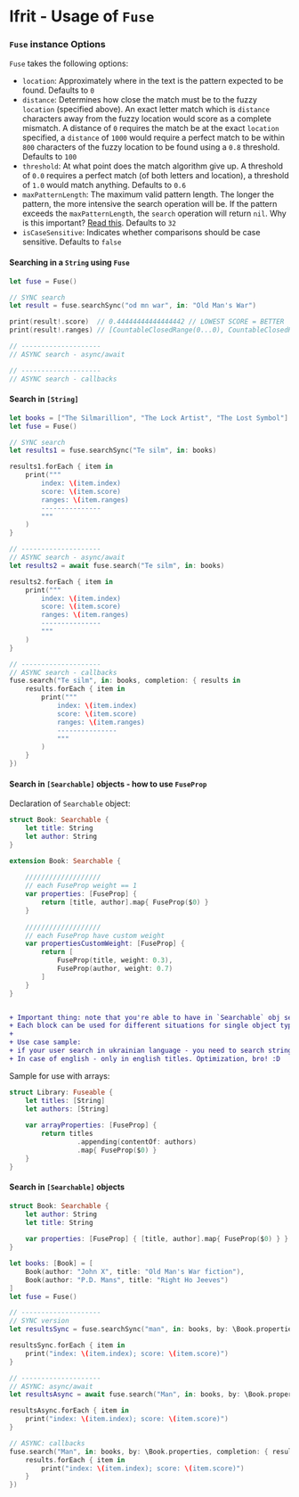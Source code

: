 # Ifrit - Usage of `Fuse`

### `Fuse` instance Options

`Fuse` takes the following options:

- `location`: Approximately where in the text is the pattern expected to be found. Defaults to `0`
- `distance`: Determines how close the match must be to the fuzzy `location` (specified above). An exact letter match which is `distance` characters away from the fuzzy location would score as a complete mismatch. A distance of `0` requires the match be at the exact `location` specified, a `distance` of `1000` would require a perfect match to be within `800` characters of the fuzzy location to be found using a `0.8` threshold. Defaults to `100`
- `threshold`: At what point does the match algorithm give up. A threshold of `0.0` requires a perfect match (of both letters and location), a threshold of `1.0` would match anything. Defaults to `0.6`
- `maxPatternLength`: The maximum valid pattern length. The longer the pattern, the more intensive the search operation will be. If the pattern exceeds the `maxPatternLength`, the `search` operation will return `nil`. Why is this important? [Read this](https://en.wikipedia.org/wiki/Word_(computer_architecture)#Word_size_choice). Defaults to `32`
- `isCaseSensitive`: Indicates whether comparisons should be case sensitive. Defaults to `false`

#### Searching in a `String` using `Fuse`

```swift
let fuse = Fuse()

// SYNC search
let result = fuse.searchSync("od mn war", in: "Old Man's War")

print(result!.score)  // 0.44444444444444442 // LOWEST SCORE = BETTER
print(result!.ranges) // [CountableClosedRange(0...0), CountableClosedRange(2...6), CountableClosedRange(9...12)]

// --------------------
// ASYNC search - async/await

// --------------------
// ASYNC search - callbacks
```

#### Search in `[String]`

```swift
let books = ["The Silmarillion", "The Lock Artist", "The Lost Symbol"]
let fuse = Fuse()

// SYNC search
let results1 = fuse.searchSync("Te silm", in: books)

results1.forEach { item in
    print("""
        index: \(item.index)
        score: \(item.score)
        ranges: \(item.ranges)
        ---------------
        """
    )
}

// --------------------
// ASYNC search - async/await
let results2 = await fuse.search("Te silm", in: books)

results2.forEach { item in
    print("""
        index: \(item.index)
        score: \(item.score)
        ranges: \(item.ranges)
        ---------------
        """
    )
}

// --------------------
// ASYNC search - callbacks
fuse.search("Te silm", in: books, completion: { results in
    results.forEach { item in
        print("""
            index: \(item.index)
            score: \(item.score)
            ranges: \(item.ranges)
            ---------------
            """
        )
    }
})
```

#### Search in `[Searchable]` objects - how to use `FuseProp`

Declaration of `Searchable` object:

```swift
struct Book: Searchable {
    let title: String
    let author: String
}

extension Book: Searchable {
    
    ///////////////////
    // each FuseProp weight == 1
    var properties: [FuseProp] {
        return [title, author].map{ FuseProp($0) }
    }
    
    ///////////////////
    // each FuseProp have custom weight
    var propertiesCustomWeight: [FuseProp] {
        return [
            FuseProp(title, weight: 0.3),
            FuseProp(author, weight: 0.7)
        ]
    }
}
```

```diff

+ Important thing: note that you're able to have in `Searchable` obj several blocks of "search fields" ( `[FuseProp]` ) 
+ Each block can be used for different situations for single object type. Or with different weights ofc :)
+ 
+ Use case sample:
+ if your user search in ukrainian language - you need to search string in ukrainian language titles.
+ In case of english - only in english titles. Optimization, bro! :D
```


Sample for use with arrays:

```swift
struct Library: Fuseable {
    let titles: [String]
    let authors: [String]
    
    var arrayProperties: [FuseProp] {
        return titles
                 .appending(contentOf: authors)
                 .map{ FuseProp($0) }
    }
}
```


#### Search in `[Searchable]` objects

```swift
struct Book: Searchable {
    let author: String
    let title: String
    
    var properties: [FuseProp] { [title, author].map{ FuseProp($0) } }
}

let books: [Book] = [
    Book(author: "John X", title: "Old Man's War fiction"),
    Book(author: "P.D. Mans", title: "Right Ho Jeeves")
]
let fuse = Fuse()

// --------------------
// SYNC version
let resultsSync = fuse.searchSync("man", in: books, by: \Book.properties)

resultsSync.forEach { item in
    print("index: \(item.index); score: \(item.score)")
}

// --------------------
// ASYNC: async/await
let resultsAsync = await fuse.search("Man", in: books, by: \Book.properties)

resultsAsync.forEach { item in
    print("index: \(item.index); score: \(item.score)")
}

// ASYNC: callbacks
fuse.search("Man", in: books, by: \Book.properties, completion: { results in
    results.forEach { item in
        print("index: \(item.index); score: \(item.score)")
    }
})
```
